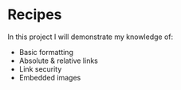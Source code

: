 <h1>Recipes</h1>
<p>In this project I will demonstrate my knowledge of:</p>
<ul>
    <li>Basic formatting</li>
    <li>Absolute & relative links</li>
    <li>Link security</li>
    <li>Embedded images</li>
</ul>